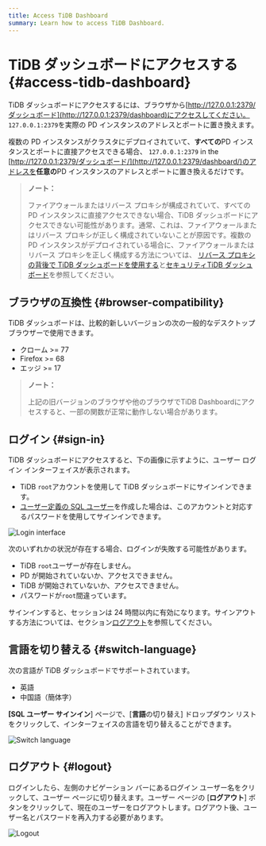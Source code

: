 ```yaml
---
title: Access TiDB Dashboard
summary: Learn how to access TiDB Dashboard.
---
```


# TiDB ダッシュボードにアクセスする {#access-tidb-dashboard}

TiDB ダッシュボードにアクセスするには、ブラウザから[http://127.0.0.1:2379/ダッシュボード](http://127.0.0.1:2379/dashboard)にアクセスしてください。 `127.0.0.1:2379`を実際の PD インスタンスのアドレスとポートに置き換えます。

複数の PD インスタンスがクラスタにデプロイされていて、**すべての**PD インスタンスとポートに直接アクセスできる場合、 `127.0.0.1:2379` in the [http://127.0.0.1:2379/ダッシュボード/](http://127.0.0.1:2379/dashboard/)のアドレスを<strong>任意の</strong>PD インスタンスのアドレスとポートに置き換えるだけです。

> **ノート：**
>
> ファイアウォールまたはリバース プロキシが構成されていて、すべての PD インスタンスに直接アクセスできない場合、TiDB ダッシュボードにアクセスできない可能性があります。通常、これは、ファイアウォールまたはリバース プロキシが正しく構成されていないことが原因です。複数の PD インスタンスがデプロイされている場合に、ファイアウォールまたはリバース プロキシを正しく構成する方法については、 [リバース プロキシの背後で TiDB ダッシュボードを使用する](/dashboard/dashboard-ops-reverse-proxy.md)と[セキュリティTiDB ダッシュボード](/dashboard/dashboard-ops-security.md)を参照してください。

## ブラウザの互換性 {#browser-compatibility}

TiDB ダッシュボードは、比較的新しいバージョンの次の一般的なデスクトップ ブラウザーで使用できます。

-   クローム &gt;= 77
-   Firefox &gt;= 68
-   エッジ &gt;= 17

> **ノート：**
>
> 上記の旧バージョンのブラウザや他のブラウザでTiDB Dashboardにアクセスすると、一部の関数が正常に動作しない場合があります。

## ログイン {#sign-in}

TiDB ダッシュボードにアクセスすると、下の画像に示すように、ユーザー ログイン インターフェイスが表示されます。

-   TiDB `root`アカウントを使用して TiDB ダッシュボードにサインインできます。
-   [ユーザー定義の SQL ユーザー](/dashboard/dashboard-user.md)を作成した場合は、このアカウントと対応するパスワードを使用してサインインできます。

![Login interface](https://download.pingcap.com/images/docs/dashboard/dashboard-access-login.png)

次のいずれかの状況が存在する場合、ログインが失敗する可能性があります。

-   TiDB `root`ユーザーが存在しません。
-   PD が開始されていないか、アクセスできません。
-   TiDB が開始されていないか、アクセスできません。
-   パスワードが`root`間違っています。

サインインすると、セッションは 24 時間以内に有効になります。サインアウトする方法については、セクション[ログアウト](#logout)を参照してください。

## 言語を切り替える {#switch-language}

次の言語が TiDB ダッシュボードでサポートされています。

-   英語
-   中国語（簡体字）

**[SQL ユーザー サインイン**] ページで、[<strong>言語</strong>の切り替え] ドロップダウン リストをクリックして、インターフェイスの言語を切り替えることができます。

![Switch language](https://download.pingcap.com/images/docs/dashboard/dashboard-access-switch-language.png)

## ログアウト {#logout}

ログインしたら、左側のナビゲーション バーにあるログイン ユーザー名をクリックして、ユーザー ページに切り替えます。ユーザー ページの [**ログアウト**] ボタンをクリックして、現在のユーザーをログアウトします。ログアウト後、ユーザー名とパスワードを再入力する必要があります。

![Logout](https://download.pingcap.com/images/docs/dashboard/dashboard-access-logout.png)
